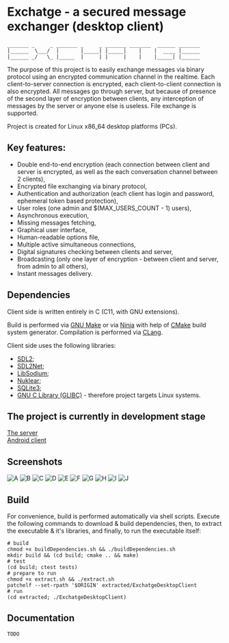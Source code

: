 
# Exchatge - a secured message exchanger (desktop client)

```
_______ _     _ _______ _     _ _______ _______  ______ _______
|______  \___/  |       |_____| |_____|    |    |  ____ |______
|______ _/   \_ |_____  |     | |     |    |    |_____| |______
```

The purpose of this project is to easily exchange messages 
via binary protocol using an encrypted communication channel 
in the realtime. Each client-to-server connection is encrypted, 
each client-to-client connection is also encrypted. All messages 
go through server, but because of presence of the second layer 
of encryption between clients, any interception of messages by 
the server or anyone else is useless. File exchange is supported.

Project is created for Linux x86_64 desktop platforms (PCs).

## Key features:
* Double end-to-end encryption (each connection between client and server is encrypted, as well as the each conversation channel between 2 clients),
* Encrypted file exchanging via binary protocol,
* Authentication and authorization (each client has login and password, ephemeral token based protection),
* User roles (one admin and $(MAX_USERS_COUNT - 1) users),
* Asynchronous execution,
* Missing messages fetching,
* Graphical user interface,
* Human-readable options file,
* Multiple active simultaneous connections,
* Digital signatures checking between clients and server,
* Broadcasting (only one layer of encryption - between client and server, from admin to all others),
* Instant messages delivery.

## Dependencies

Client side is written entirely in C (C11, with GNU extensions).

Build is performed via [GNU Make](https://www.gnu.org/software/make) 
or via [Ninja](https://ninja-build.org/) 
with help of [CMake](https://cmake.org) build system generator. 
Compilation is performed via [CLang](https://clang.llvm.org/).

Client side uses the following libraries: 
* [SDL2](https://github.com/libsdl-org/SDL); 
* [SDL2Net](https://github.com/libsdl-org/SDL_net); 
* [LibSodium](https://github.com/jedisct1/libsodium); 
* [Nuklear](https://github.com/Immediate-Mode-UI/Nuklear); 
* [SQLite3](https://sqlite.org); 
* [GNU C Library (GLIBC)](https://www.gnu.org/software/libc) - therefore project targets Linux systems. 

## The project is currently in development stage

[The server](https://github.com/vadniks/ExchatgeServer) \
[Android client](https://github.com/vadniks/ExchatgeAndroidClient)

## Screenshots

![A](screenshots/a.png "A")
![B](screenshots/b.png "B")
![C](screenshots/c.png "C")
![D](screenshots/d.png "D")
![E](screenshots/e.png "E")
![F](screenshots/f.png "F")
![G](screenshots/g.png "G")
![H](screenshots/h.png "H")
![I](screenshots/i.png "I")
![J](screenshots/j.png "J")

## Build

For convenience, build is performed automatically via shell scripts. 
Execute the following commands to download & build dependencies, 
then, to extract the executable & it's libraries, and finally, to run 
the executable itself:
```shell
# build
chmod +x buildDependencies.sh && ./buildDependencies.sh
mkdir build && (cd build; cmake .. && make)
# test
(cd build; ctest tests)
# prepare to run
chmod +x extract.sh && ./extract.sh
patchelf --set-rpath '$ORIGIN' extracted/ExchatgeDesktopClient
# run
(cd extracted; ./ExchatgeDesktopClient)
```

## Documentation

`TODO`
